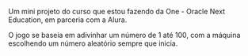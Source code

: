 Um mini projeto do curso que estou fazendo da One - Oracle Next Education, em parceria com a Alura.

O jogo se baseia em adivinhar um número de 1 até 100, com a máquina escolhendo um número aleatório sempre que inicia.

